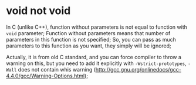 # void not void

In C (unlike C++), function without parameters is not equal to function with `void` parameter;
Function without parameters means that number of parameters in this function is not specified;
So, you can pass as much parameters to this function as you want, they simply will be ignored;

Actually, it is from old C standard, and you can force compiler to throw a warning on this,
but you need to add it explicitly with `-Wstrict-prototypes`, `-Wall` does not contain whis
warning (http://gcc.gnu.org/onlinedocs/gcc-4.4.0/gcc/Warning-Options.html);
